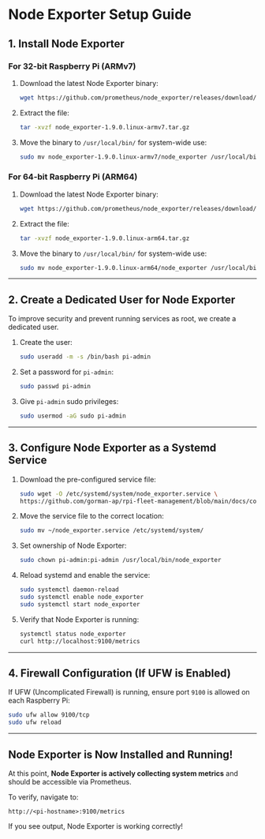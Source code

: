 # Node Exporter Setup Guide

## 1. Install Node Exporter

### **For 32-bit Raspberry Pi (ARMv7)**
1. Download the latest Node Exporter binary:
   ```bash
   wget https://github.com/prometheus/node_exporter/releases/download/v1.9.0/node_exporter-1.9.0.linux-armv7.tar.gz
   ```
2. Extract the file:
   ```bash
   tar -xvzf node_exporter-1.9.0.linux-armv7.tar.gz
   ```
3. Move the binary to `/usr/local/bin/` for system-wide use:
   ```bash
   sudo mv node_exporter-1.9.0.linux-armv7/node_exporter /usr/local/bin/
   ```

### **For 64-bit Raspberry Pi (ARM64)**
1. Download the latest Node Exporter binary:
   ```bash
   wget https://github.com/prometheus/node_exporter/releases/download/v1.9.0/node_exporter-1.9.0.linux-arm64.tar.gz
   ```
2. Extract the file:
   ```bash
   tar -xvzf node_exporter-1.9.0.linux-arm64.tar.gz
   ```
3. Move the binary to `/usr/local/bin/` for system-wide use:
   ```bash
   sudo mv node_exporter-1.9.0.linux-arm64/node_exporter /usr/local/bin/
   ```

---

## 2. Create a Dedicated User for Node Exporter
To improve security and prevent running services as root, we create a dedicated user.

1. Create the user:
   ```bash
   sudo useradd -m -s /bin/bash pi-admin
   ```
2. Set a password for `pi-admin`:
   ```bash
   sudo passwd pi-admin
   ```
3. Give `pi-admin` sudo privileges:
   ```bash
   sudo usermod -aG sudo pi-admin
   ```

---

## 3. Configure Node Exporter as a Systemd Service

1. Download the pre-configured service file:
   ```bash
   sudo wget -O /etc/systemd/system/node_exporter.service \
   https://github.com/gorman-ap/rpi-fleet-management/blob/main/docs/config/node_exporter.service
   ```
2. Move the service file to the correct location:
   ```bash
   sudo mv ~/node_exporter.service /etc/systemd/system/
   ```
3. Set ownership of Node Exporter:
   ```bash
   sudo chown pi-admin:pi-admin /usr/local/bin/node_exporter
   ```
4. Reload systemd and enable the service:
   ```bash
   sudo systemctl daemon-reload
   sudo systemctl enable node_exporter
   sudo systemctl start node_exporter
   ```
5. Verify that Node Exporter is running:
   ```bash
   systemctl status node_exporter
   curl http://localhost:9100/metrics
   ```

---

## 4. Firewall Configuration (If UFW is Enabled)
If UFW (Uncomplicated Firewall) is running, ensure port `9100` is allowed on each Raspberry Pi:
   ```bash
   sudo ufw allow 9100/tcp
   sudo ufw reload
   ```

---

## Node Exporter is Now Installed and Running!
At this point, **Node Exporter is actively collecting system metrics** and should be accessible via Prometheus.

To verify, navigate to:
```
http://<pi-hostname>:9100/metrics
```
If you see output, Node Exporter is working correctly!
